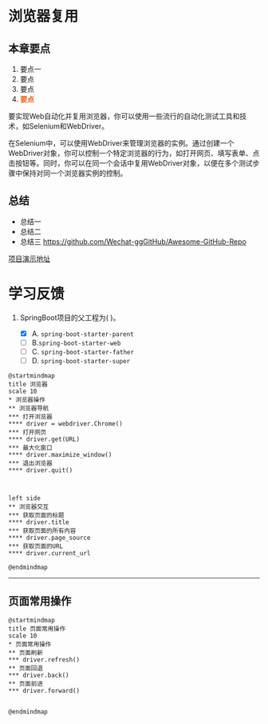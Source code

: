 # 浏览器复用
## 本章要点
1. 要点一
1. 要点
1. 要点
1. **要点**

要实现Web自动化并复用浏览器，你可以使用一些流行的自动化测试工具和技术，如Selenium和WebDriver。

在Selenium中，可以使用WebDriver来管理浏览器的实例。通过创建一个WebDriver对象，你可以控制一个特定浏览器的行为，如打开网页、填写表单、点击按钮等。同时，你可以在同一个会话中复用WebDriver对象，以便在多个测试步骤中保持对同一个浏览器实例的控制。



## 总结
- 总结一
- 总结二
- 总结三
https://github.com/Wechat-ggGitHub/Awesome-GitHub-Repo

[项目演示地址](https://github.com/testeru-pro/junit5-demo/tree/main/junit5-basic)


# 学习反馈

1. SpringBoot项目的父工程为( )。

   - [x] A. `spring-boot-starter-parent`
   - [ ] B.`spring-boot-starter-web`
   - [ ] C. `spring-boot-starter-father`
   - [ ] D. `spring-boot-starter-super`
<style>
  strong {
    color: #ea6010;
    font-weight: bolder;
  }
  .reveal blockquote {
    font-style: unset;
  }
</style>



```plantuml
@startmindmap
title 浏览器
scale 10
* 浏览器操作
** 浏览器导航
*** 打开浏览器
**** driver = webdriver.Chrome()
*** 打开网页
**** driver.get(URL)
*** 最大化窗口
**** driver.maximize_window()
*** 退出浏览器
**** driver.quit()



left side
** 浏览器交互
*** 获取页面的标题
**** driver.title
*** 获取页面的所有内容
**** driver.page_source
*** 获取页面的URL
**** driver.current_url

@endmindmap
```



---

## 页面常用操作

```plantuml
@startmindmap
title 页面常用操作
scale 10
* 页面常用操作
** 页面刷新
*** driver.refresh()
** 页面回退
*** driver.back()
** 页面前进
*** driver.forward()


@endmindmap
```
